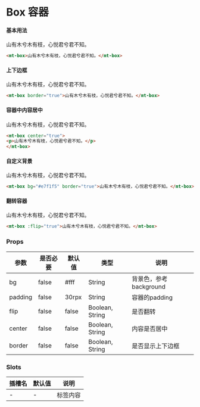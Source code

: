 # Box 容器



#### 基本用法
<mt-box>山有木兮木有枝，心悦君兮君不知。</mt-box>

```html
<mt-box>山有木兮木有枝，心悦君兮君不知。</mt-box>
```


#### 上下边框
<mt-box border="true">山有木兮木有枝，心悦君兮君不知。</mt-box>

```html
<mt-box border="true">山有木兮木有枝，心悦君兮君不知。</mt-box>
```


#### 容器中内容居中
<mt-box center="true">
<p>山有木兮木有枝，心悦君兮君不知。</p>
</mt-box>

```html
<mt-box center="true">
<p>山有木兮木有枝，心悦君兮君不知。</p>
</mt-box>
```


#### 自定义背景
<mt-box bg="#e7f1f5" border="true">山有木兮木有枝，心悦君兮君不知。</mt-box>

```html
<mt-box bg="#e7f1f5" border="true">山有木兮木有枝，心悦君兮君不知。</mt-box>
```


#### 翻转容器
<mt-box :flip="true">山有木兮木有枝，心悦君兮君不知。</mt-box>

```html
<mt-box :flip="true">山有木兮木有枝，心悦君兮君不知。</mt-box>
```

### Props
| 参数          | 是否必要         | 默认值        | 类型                  | 说明                |
|----------|--------------|---------|------------------|-------------------|
| bg          | false |  #fff      | String              | 背景色，参考background
| padding     | false |  30rpx          | String              | 容器的padding
| flip        |  false | false           | Boolean, String     | 是否翻转
| center      | false |  false          | Boolean, String     | 内容是否居中
| border      | false | false           | Boolean, String     | 是否显示上下边框

### Slots

|插槽名     |    默认值     |    说明     |
|----------|--------------|---------|
|-    |-    |标签内容|
